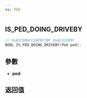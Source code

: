 ```yaml
---
ns: PED
---
```

## IS_PED_DOING_DRIVEBY

```c
// 0xB2C086CC1BF8F2BF 0xAC3CEB9C
BOOL IS_PED_DOING_DRIVEBY(Ped ped);
```


## 參數
* **ped**: 

## 返回值
